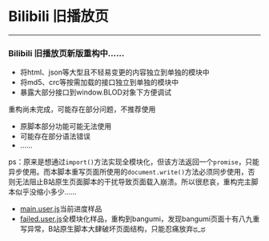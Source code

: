 # Bilibili 旧播放页
---
### Bilibili 旧播放页新版重构中……

- 将html、json等大型且不轻易变更的内容独立到单独的模块中
- 将md5、crc等按需加载的接口独立到单独的模块中
- 暴露大部分接口到window.BLOD对象下方便调试

重构尚未完成，可能存在部分问题，不推荐使用
- 原脚本部分功能可能无法使用
- 可能存在部分语法错误
- ……

ps：原来是想通过`import()`方法实现全模块化，但该方法返回一个`promise`，只能异步使用。而本脚本重写页面所使用的`document.write()`方法必须同步使用，否则无法阻止B站原生页面脚本的干扰导致页面载入崩溃。所以很悲哀，重构完主脚本似乎没缩小多少……
- [main.user.js](https://github.com/MotooriKashin/Bilibili-Old/blob/master/main.user.js)当前进度样品
- [failed.user.js](https://github.com/MotooriKashin/Bilibili-Old/blob/master/main.user.js)全模块化样品，重构到bangumi，发现bangumi页面十有八九重写异常，B站原生脚本大肆破坏页面结构，只能忍痛放弃ಥ_ಥ